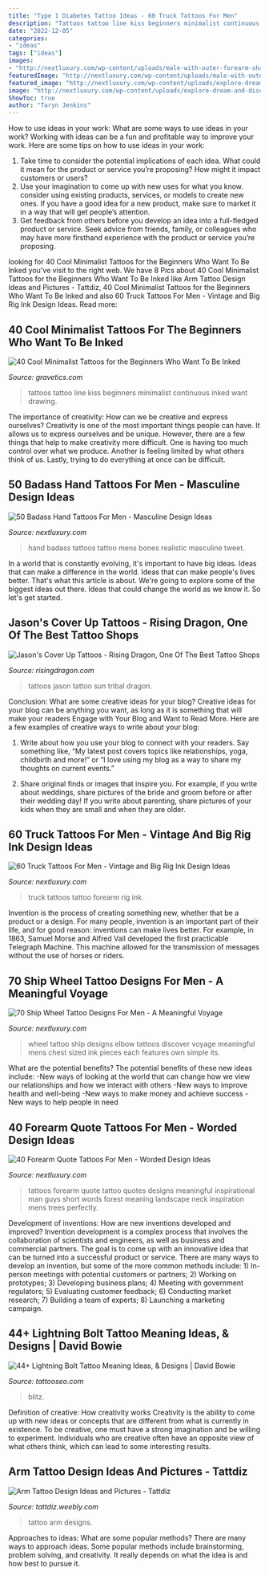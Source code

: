 ```yaml
---
title: "Type 1 Diabetes Tattoo Ideas - 60 Truck Tattoos For Men"
description: "Tattoos tattoo line kiss beginners minimalist continuous inked want drawing"
date: "2022-12-05"
categories:
- "ideas"
tags: ["ideas"]
images:
- "http://nextluxury.com/wp-content/uploads/male-with-outer-forearm-shaded-old-school-truck-tattoo.jpg"
featuredImage: "http://nextluxury.com/wp-content/uploads/male-with-outer-forearm-shaded-old-school-truck-tattoo.jpg"
featured_image: "http://nextluxury.com/wp-content/uploads/explore-dream-and-discover-quote-mens-ship-wheel-tattoo-design.jpg"
image: "http://nextluxury.com/wp-content/uploads/explore-dream-and-discover-quote-mens-ship-wheel-tattoo-design.jpg"
ShowToc: true
author: "Taryn Jenkins"
---
```



How to use ideas in your work: What are some ways to use ideas in your work?
Working with ideas can be a fun and profitable way to improve your work. Here are some tips on how to use ideas in your work: 
1. Take time to consider the potential implications of each idea. What could it mean for the product or service you’re proposing? How might it impact customers or users? 
2. Use your imagination to come up with new uses for what you know. consider using existing products, services, or models to create new ones. If you have a good idea for a new product, make sure to market it in a way that will get people’s attention. 
3. Get feedback from others before you develop an idea into a full-fledged product or service. Seek advice from friends, family, or colleagues who may have more firsthand experience with the product or service you’re proposing.

	

		
looking for 40 Cool Minimalist Tattoos for the Beginners Who Want To Be Inked you've visit to the right web. We have 8 Pics about 40 Cool Minimalist Tattoos for the Beginners Who Want To Be Inked like Arm Tattoo Design Ideas and Pictures - Tattdiz, 40 Cool Minimalist Tattoos for the Beginners Who Want To Be Inked and also 60 Truck Tattoos For Men - Vintage and Big Rig Ink Design Ideas. Read more:
		
    
## 40 Cool Minimalist Tattoos For The Beginners Who Want To Be Inked

<img loading=lazy src="http://www.gravetics.com/wp-content/uploads/2017/08/Continuous-line-drawing-kiss-tattoo.jpg" onerror="this.onerror=null;this.src='https://tse3.mm.bing.net/th?id=OIP.oyS6Ar6pL1QDq-Pn7OXBwgHaHa&amp;pid=15.1';" alt="40 Cool Minimalist Tattoos for the Beginners Who Want To Be Inked">

_Source: gravetics.com_

>tattoos tattoo line kiss beginners minimalist continuous inked want drawing. 

	

The importance of creativity: How can we be creative and express ourselves?
Creativity is one of the most important things people can have. It allows us to express ourselves and be unique. However, there are a few things that help to make creativity more difficult. One is having too much control over what we produce. Another is feeling limited by what others think of us. Lastly, trying to do everything at once can be difficult.

    
## 50 Badass Hand Tattoos For Men - Masculine Design Ideas

<img loading=lazy src="http://nextluxury.com/wp-content/uploads/realistic-bones-blackwork-mens-badass-hand-tattoo.jpg" onerror="this.onerror=null;this.src='https://tse3.mm.bing.net/th?id=OIP.OV7YAsP6GRhyJbHy-dCe9QHaHa&amp;pid=15.1';" alt="50 Badass Hand Tattoos For Men - Masculine Design Ideas">

_Source: nextluxury.com_

>hand badass tattoos tattoo mens bones realistic masculine tweet. 

	

In a world that is constantly evolving, it's important to have big ideas. Ideas that can make a difference in the world. Ideas that can make people's lives better. That's what this article is about. We're going to explore some of the biggest ideas out there. Ideas that could change the world as we know it. So let's get started.

    
## Jason&#039;s Cover Up Tattoos - Rising Dragon, One Of The Best Tattoo Shops

<img loading=lazy src="https://risingdragon.com/wp-content/uploads/2020/08/tribal-sun-cover-up-skull-tattoo.jpg" onerror="this.onerror=null;this.src='https://tse2.mm.bing.net/th?id=OIP.I-55J8WppFCCdUMalwaJRgHaHQ&amp;pid=15.1';" alt="Jason&#039;s Cover Up Tattoos - Rising Dragon, One Of The Best Tattoo Shops">

_Source: risingdragon.com_

>tattoos jason tattoo sun tribal dragon. 

	

Conclusion: What are some creative ideas for your blog?
Creative ideas for your blog can be anything you want, as long as it is something that will make your readers Engage with Your Blog and Want to Read More. Here are a few examples of creative ways to write about your blog:
1. Write about how you use your blog to connect with your readers. Say something like, “My latest post covers topics like relationships, yoga, childbirth and more!” or “I love using my blog as a way to share my thoughts on current events.”

2. Share original finds or images that inspire you. For example, if you write about weddings, share pictures of the bride and groom before or after their wedding day! If you write about parenting, share pictures of your kids when they are small and when they are older.


    
## 60 Truck Tattoos For Men - Vintage And Big Rig Ink Design Ideas

<img loading=lazy src="http://nextluxury.com/wp-content/uploads/male-with-outer-forearm-shaded-old-school-truck-tattoo.jpg" onerror="this.onerror=null;this.src='https://tse4.mm.bing.net/th?id=OIP.ByKG-kcvdqVXArcbWlgrwgHaHa&amp;pid=15.1';" alt="60 Truck Tattoos For Men - Vintage and Big Rig Ink Design Ideas">

_Source: nextluxury.com_

>truck tattoos tattoo forearm rig ink. 

	

Invention is the process of creating something new, whether that be a product or a design. For many people, invention is an important part of their life, and for good reason: inventions can make lives better. For example, in 1863, Samuel Morse and Alfred Vail developed the first practicable Telegraph Machine. This machine allowed for the transmission of messages without the use of horses or riders.

    
## 70 Ship Wheel Tattoo Designs For Men - A Meaningful Voyage

<img loading=lazy src="http://nextluxury.com/wp-content/uploads/explore-dream-and-discover-quote-mens-ship-wheel-tattoo-design.jpg" onerror="this.onerror=null;this.src='https://tse4.mm.bing.net/th?id=OIP.gr0aExMnU53vnmXYyeXvyAAAAA&amp;pid=15.1';" alt="70 Ship Wheel Tattoo Designs For Men - A Meaningful Voyage">

_Source: nextluxury.com_

>wheel tattoo ship designs elbow tattoos discover voyage meaningful mens chest sized ink pieces each features own simple its. 

	

What are the potential benefits?
The potential benefits of these new ideas include: 
-New ways of looking at the world that can change how we view our relationships and how we interact with others 
-New ways to improve health and well-being 
-New ways to make money and achieve success 
-New ways to help people in need

    
## 40 Forearm Quote Tattoos For Men - Worded Design Ideas

<img loading=lazy src="http://nextluxury.com/wp-content/uploads/forest-landscape-with-quote-guys-forearm-tattoos.jpg" onerror="this.onerror=null;this.src='https://tse1.mm.bing.net/th?id=OIP.OBg4L8TI3QmYKnzJrVDsYQHaE9&amp;pid=15.1';" alt="40 Forearm Quote Tattoos For Men - Worded Design Ideas">

_Source: nextluxury.com_

>tattoos forearm quote tattoo quotes designs meaningful inspirational man guys short words forest meaning landscape neck inspiration mens trees perfectly. 

	

Development of inventions: How are new inventions developed and improved?
Invention development is a complex process that involves the collaboration of scientists and engineers, as well as business and commercial partners. The goal is to come up with an innovative idea that can be turned into a successful product or service. There are many ways to develop an invention, but some of the more common methods include: 1) In-person meetings with potential customers or partners; 2) Working on prototypes; 3) Developing business plans; 4) Meeting with government regulators; 5) Evaluating customer feedback; 6) Conducting market research; 7) Building a team of experts; 8) Launching a marketing campaign.

    
## 44+ Lightning Bolt Tattoo Meaning Ideas, &amp; Designs | David Bowie

<img loading=lazy src="https://www.tattooseo.com/wp-content/uploads/2017/03/Lightning-Bolt-Tattoo-Meaning-21.jpg" onerror="this.onerror=null;this.src='https://tse2.mm.bing.net/th?id=OIP.YaKmAR3hCXtNtcmaI1nuZQAAAA&amp;pid=15.1';" alt="44+ Lightning Bolt Tattoo Meaning Ideas, &amp; Designs | David Bowie">

_Source: tattooseo.com_

>blitz. 

	

Definition of creative: How creativity works
Creativity is the ability to come up with new ideas or concepts that are different from what is currently in existence. To be creative, one must have a strong imagination and be willing to experiment. Individuals who are creative often have an opposite view of what others think, which can lead to some interesting results.

    
## Arm Tattoo Design Ideas And Pictures - Tattdiz

<img loading=lazy src="http://tattdiz.weebly.com/uploads/7/1/1/7/7117038/3081977.jpg" onerror="this.onerror=null;this.src='https://tse2.mm.bing.net/th?id=OIP.mGls4pEEujSEbwsHzeSibAAAAA&amp;pid=15.1';" alt="Arm Tattoo Design Ideas and Pictures - Tattdiz">

_Source: tattdiz.weebly.com_

>tattoo arm designs. 

	

Approaches to ideas: What are some popular methods?
There are many ways to approach ideas. Some popular methods include brainstorming, problem solving, and creativity. It really depends on what the idea is and how best to pursue it.


